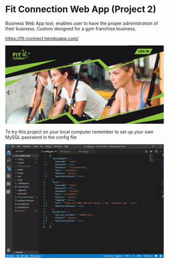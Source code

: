 # Fit Connection Web App (Project 2)

Business  Web App tool, enables user to have the proper administration of their business. Custom designed for a gym franchise business.

https://fit-connect.herokuapp.com/

![FitConnection](/FitConnection.jpg)


To try this project on your local computer remember to set up your own MySQL password in the config file


![password](/password.jpg)
